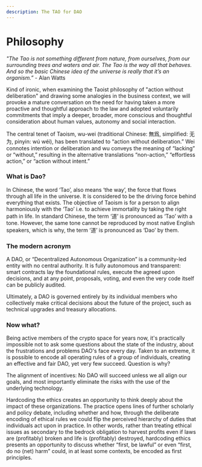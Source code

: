 ```yaml
---
description: The TAO for DAO
---
```


# Philosophy

_"The Tao is not something different from nature, from ourselves, from our surrounding trees and waters and air. The Tao is the way all that behaves. And so the basic Chinese idea of the universe is really that it’s an organism.”_ - Alan Watts

Kind of ironic, when examining the Taoist philosophy of "action without deliberation" and drawing some analogies in the business context, we will provoke a mature conversation on the need for having taken a more proactive and thoughtful approach to the law and adopted voluntarily commitments that imply a deeper, broader, more conscious and thoughtful consideration about human values, autonomy and social interaction.

The central tenet of Taoism, wu-wei (traditional Chinese: 無爲, simplified: 无为, pinyin: wú wéi), has been translated to “action without deliberation.” Wei connotes intention or deliberation and wu conveys the meaning of “lacking” or “without,” resulting in the alternative translations “non-action,” “effortless action,” or “action without intent.”

### What is Dao?

In Chinese, the word ‘Tao’, also  means ‘the way’, the force that flows through all life in the universe. It is considered to be the driving force behind everything that exists. The objective of Taoism is for a person to align harmoniously with the ‘Tao’ i.e. to achieve immortality by taking the right path in life. In standard Chinese, the term ‘道’ is pronounced as ‘Tao’ with a tone. However, the same tone cannot be reproduced by most native English speakers, which is why, the term ‘道’ is pronounced as ‘Dao’ by them.

### The modern acronym

A DAO, or “Decentralized Autonomous Organization” is a community-led entity with no central authority. It is fully autonomous and transparent: smart contracts lay the foundational rules, execute the agreed upon decisions, and at any point, proposals, voting, and even the very code itself can be publicly audited.

Ultimately, a DAO is governed entirely by its individual members who collectively make critical decisions about the future of the project, such as technical upgrades and treasury allocations.

### Now what?

Being active members of the crypto space for years now, it's practically impossible not to ask some questions about the state of the industry, about the frustrations and problems DAO's face every day. Taken to an extreme, it is possible to encode all operating rules of a group of individuals, creating an effective and fair DAO, yet very few succeed. Question is why?

The alignment of incentives: No DAO will succeed unless we all  align our goals, and most importantly eliminate the risks with the use of the underlying technology.

Hardcoding the ethics creates an opportunity to think deeply about the impact of these organizations. The practice opens lines of further scholarly and policy debate, including whether and how, through the deliberate encoding of ethical rules we could flip the perceived hierarchy of duties that individuals act upon in practice. In other words, rather than treating ethical issues as secondary to the bedrock obligation to harvest profits even if laws are (profitably) broken and life is (profitably) destroyed, hardcoding ethics presents an opportunity to discuss whether “first, be lawful” or even “first, do no (net) harm” could, in at least some contexts, be encoded as first principles.

